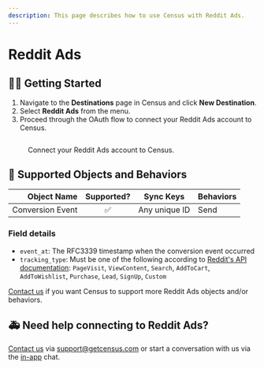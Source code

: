```yaml
---
description: This page describes how to use Census with Reddit Ads.
---
```


# Reddit Ads

## 🏃‍♀️ Getting Started

1. Navigate to the **Destinations** page in Census and click **New Destination**.
2. Select **Reddit Ads** from the menu.
3. Proceed through the OAuth flow to connect your Reddit Ads account to Census.

<figure><img src="../.gitbook/assets/reddit-ads.png" alt=""><figcaption><p>Connect your Reddit Ads account to Census.</p></figcaption></figure>

## 🔀 Supported Objects and Behaviors

| **Object Name** | **Supported?** | **Sync Keys**  | **Behaviors** |
| --------------: | :------------: | ---------------- |---------------|
| Conversion Event | ✅ | Any unique ID | Send          |

### Field details

* `event_at`: The RFC3339 timestamp when the conversion event occurred
* `tracking_type`: Must be one of the following according to [Reddit's API documentation](https://ads-api.reddit.com/docs/#tag/Conversions/paths/~1api~1v2.0~1conversions~1events~1{account_id}/post): `PageVisit`, `ViewContent`, `Search`, `AddToCart`, `AddToWishlist`, `Purchase`, `Lead`, `SignUp`, `Custom`

[Contact us](mailto:support@getcensus.com) if you want Census to support more Reddit Ads objects and/or behaviors.

## 🚑 Need help connecting to Reddit Ads?

[Contact us](mailto:support@getcensus.com) via support@getcensus.com or start a conversation with us via the [in-app](https://app.getcensus.com) chat.
